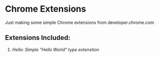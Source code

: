 # Chrome Extensions

Just making some simple Chrome extensions from developer.chrome.com

## Extensions Included:

1. _Hello: Simple "Hello World" type extenstion_
